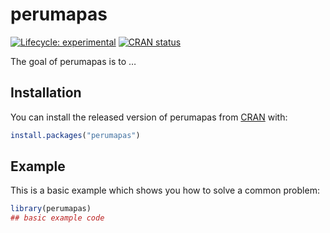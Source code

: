 
<!-- README.md is generated from README.Rmd. Please edit that file -->

# perumapas

<!-- badges: start -->

[![Lifecycle:
experimental](https://img.shields.io/badge/lifecycle-experimental-orange.svg)](https://lifecycle.r-lib.org/articles/stages.html#experimental)
[![CRAN
status](https://www.r-pkg.org/badges/version/perumapas)](https://CRAN.R-project.org/package=perumapas)
<!-- badges: end -->

The goal of perumapas is to …

## Installation

You can install the released version of perumapas from
[CRAN](https://CRAN.R-project.org) with:

``` r
install.packages("perumapas")
```

## Example

This is a basic example which shows you how to solve a common problem:

``` r
library(perumapas)
## basic example code
```
